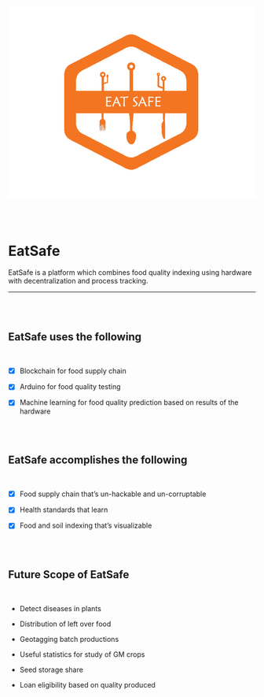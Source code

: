 ![logo](static/logo.png)

<br/>
<br/>


# EatSafe
EatSafe is a platform which combines food quality indexing using hardware with decentralization and process
tracking. 
___

<br/>
<br/>

## EatSafe uses the following

<br/>

- [X] Blockchain for food supply chain
- [X] Arduino for food quality testing
- [X] Machine learning for food quality prediction based on results of the hardware


<br/>
<br/>

## EatSafe accomplishes the following

<br/>

- [X] Food supply chain that’s un-hackable and un-corruptable 
- [X] Health standards that learn
- [X] Food and soil indexing that’s visualizable


<br/>
<br/>



## Future Scope of EatSafe

<br/>

* Detect diseases in plants

* Distribution of left over food

* Geotagging batch productions

* Useful statistics for study of GM crops

* Seed storage share 

* Loan eligibility based on quality produced



